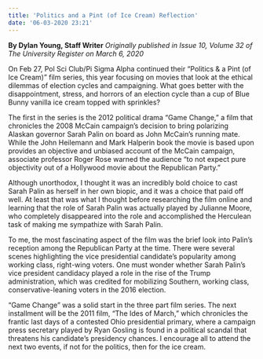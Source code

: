 ```yaml
---
title: 'Politics and a Pint (of Ice Cream) Reflection'
date: '06-03-2020 23:21'
---
```


**By Dylan Young, Staff Writer** _Originally published in Issue 10, Volume 32 of The University Register on March 6, 2020_

On Feb 27, Pol Sci Club/Pi Sigma Alpha continued their “Politics & a Pint (of Ice Cream)” film series, this year focusing on movies that look at the ethical dilemmas of election cycles and campaigning. What goes better with the disappointment, stress, and horrors of an election cycle than a cup of Blue Bunny vanilla ice cream topped with sprinkles?

The first in the series is the 2012 political drama “Game Change,” a film that chronicles the 2008 McCain campaign’s decision to bring polarizing Alaskan governor Sarah Palin on board as John McCain’s running mate. While the John Heilemann and Mark Halperin book the movie is based upon provides an objective and unbiased account of the McCain campaign, associate professor Roger Rose warned the audience “to not expect pure objectivity out of a Hollywood movie about the Republican Party.”

Although unorthodox, I thought it was an incredibly bold choice to cast Sarah Palin as herself in her own biopic, and it was a choice that paid off well. At least that was what I thought before researching the film online and learning that the role of Sarah Palin was actually played by Julianne Moore, who completely disappeared into the role and accomplished the Herculean task of making me sympathize with Sarah Palin.

To me, the most fascinating aspect of the film was the brief look into Palin’s reception among the Republican Party at the time. There were several scenes highlighting the vice presidential candidate’s popularity among working class, right-wing voters. One must wonder whether Sarah Palin’s vice president candidacy played a role in the rise of the Trump administration, which was credited for mobilizing Southern, working class, conservative-leaning voters in the 2016 election.

“Game Change” was a solid start in the three part film series. The next installment will be the 2011 film, “The Ides of March,” which chronicles the frantic last days of a contested Ohio presidential primary, where a campaign press secretary played by Ryan Gosling is found in a political scandal that threatens his candidate’s presidency chances. I encourage all to attend the next two events, if not for the politics, then for the ice cream.